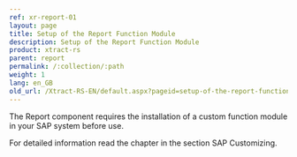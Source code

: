 ```yaml
---
ref: xr-report-01
layout: page
title: Setup of the Report Function Module
description: Setup of the Report Function Module
product: xtract-rs
parent: report
permalink: /:collection/:path
weight: 1
lang: en_GB
old_url: /Xtract-RS-EN/default.aspx?pageid=setup-of-the-report-function-module
---
```


The Report component requires the installation of a custom function module in your SAP system before use.

For detailed information read the chapter in the section SAP Customizing. 